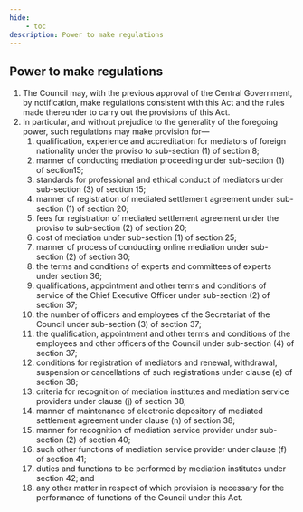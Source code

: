```yaml
---
hide:
    - toc
description: Power to make regulations
---
```


## Power to make regulations

1. The Council may, with the previous approval of the Central Government, by notification, make regulations consistent with this Act and the rules made thereunder to carry out the provisions of this Act.
2. In particular, and without prejudice to the generality of the foregoing power, such regulations may make provision for—
    1. qualification, experience and accreditation for mediators of foreign nationality under the proviso to sub-section (1) of section 8;
    2. manner of conducting mediation proceeding under sub-section (1) of section15;
    3. standards for professional and ethical conduct of mediators under sub-section (3) of section 15;
    4. manner of registration of mediated settlement agreement under sub-section (1) of section 20;
    5. fees for registration of mediated settlement agreement under the proviso to sub-section (2) of section 20;
    6. cost of mediation under sub-section (1) of section 25;
    7. manner of process of conducting online mediation under sub-section (2) of section 30;
    8. the terms and conditions of experts and committees of experts under section 36;
    9. qualifications, appointment and other terms and conditions of service of the Chief Executive Officer under sub-section (2) of section 37;
    10. the number of officers and employees of the Secretariat of the Council under sub-section (3) of section 37;
    11. the qualification, appointment and other terms and conditions of the employees and other officers of the Council under sub-section (4) of section 37;
    12. conditions for registration of mediators and renewal, withdrawal, suspension or cancellations of such registrations under clause (e) of section 38;
    13. criteria for recognition of mediation institutes and mediation service providers under clause (j) of section 38;
    14. manner of maintenance of electronic depository of mediated settlement agreement under clause (n) of section 38;
    15. manner for recognition of mediation service provider under sub-section (2) of section 40;
    16. such other functions of mediation service provider under clause (f) of section 41;
    17. duties and functions to be performed by mediation institutes under section 42; and
    18. any other matter in respect of which provision is necessary for the performance of functions of the Council under this Act.
